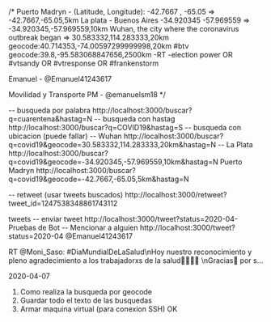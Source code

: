 

/*
  Puerto Madryn - (Latitude, Longitude): -42.7667 , -65.05  =>  -42.7667,-65.05,5km
  La plata - Buenos Aires 	             -34.920345	-57.969559  =>  -34.920345,-57.969559,10km
  Wuhan, the city where the coronavirus outbreak began	         =>  30.583332,114.283333,20km
  geocode:40.714353,-74.00597299999998,20km
  #btv geocode:39.8,-95.583068847656,2500km
  -RT -election power OR #vtsandy OR #vtresponse OR #frankenstorm

  Emanuel                    -  @Emanuel41243617

  Movilidad y Transporte PM  -  @emanuelsm18
*/


-- busqueda por palabra
http://localhost:3000/buscar?q=cuarentena&hastag=N
-- busqueda con hastag
http://localhost:3000/buscar?q=COVID19&hastag=S
-- busqueda con ubicacion (puede fallar)
-- Wuhan
http://localhost:3000/buscar?q=covid19&geocode=30.583332,114.283333,20km&hastag=N
-- La Plata
http://localhost:3000/buscar?q=covid19&geocode=-34.920345,-57.969559,10km&hastag=N
Puerto Madryn
http://localhost:3000/buscar?q=covid19&geocode=-42.7667,-65.05,5km&hastag=N


-- retweet (usar tweets buscados)
http://localhost:3000/retweet?tweet_id=1247538348861743112


tweets
-- enviar tweet
http://localhost:3000/tweet?status=2020-04-Pruebas de Bot
-- Mencionar a alguien
http://localhost:3000/tweet?status=2020-04 @Emanuel41243617

RT @Moni_Saso: #DiaMundialDeLaSalud\nHoy nuestro reconocimiento y pleno agradecimiento a los trabajadorxs de la salud👩‍⚕️👨‍🔬 \nGracias🤲 por s…

2020-04-07

1. Como realiza la busqueda por geocode       
2. Guardar todo el texto de las busquedas     
3. Armar maquina virtual (para conexion SSH)  OK
